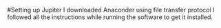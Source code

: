 #Setting up Jupiter
I downloaded Anaconder using file transfer protocol
I followed all the instructions  while running the software to get it installed.
